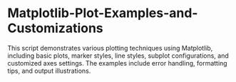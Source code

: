 # Matplotlib-Plot-Examples-and-Customizations
This script demonstrates various plotting techniques using Matplotlib, including basic plots, marker styles, line styles, subplot configurations, and customized axes settings. The examples include error handling, formatting tips, and output illustrations.
